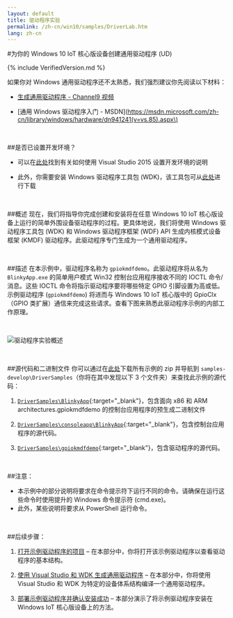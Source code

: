```yaml
---
layout: default
title: 驱动程序实验
permalink: /zh-cn/win10/samples/DriverLab.htm
lang: zh-cn
---
```


#为你的 Windows 10 IoT 核心版设备创建通用驱动程序 \(UD\)

{% include VerifiedVersion.md %}

如果你对 Windows 通用驱动程序还不太熟悉，我们强烈建议你先阅读以下材料：

* [生成通用驱动程序 - Channel9 视频](https://channel9.msdn.com/Blogs/WinHEC/Building-a-Universal-Driver)

* \[通用 Windows 驱动程序入门 - MSDN\]\(https://msdn.microsoft.com/zh-cn/library/windows/hardware/dn941241(v=vs.85).aspx\)

<br/>

##是否已设置开发环境？

* 可以在[此处]({{site.baseurl}}/{{page.lang}}/win10/SetupPCRPI.htm)找到有关如何使用 Visual Studio 2015 设置开发环境的说明

* 此外，你需要安装 Windows 驱动程序工具包 \(WDK\)，该工具包可从[此处](https://msdn.microsoft.com/zh-cn/windows/hardware/dn913721)进行下载

<br/>

##概述
现在，我们将指导你完成创建和安装将在任意 Windows 10 IoT 核心版设备上运行的简单外围设备驱动程序的过程。更具体地说，我们将使用 Windows 驱动程序工具包 \(WDK\) 和 Windows 驱动程序框架 \(WDF\) API 生成内核模式设备框架 \(KMDF\) 驱动程序。此驱动程序专门生成为一个通用驱动程序。

<br/>

##描述
在本示例中，驱动程序名称为 `gpiokmdfdemo`。此驱动程序将从名为 `BlinkyApp.exe` 的简单用户模式 Win32 控制台应用程序接收不同的 IOCTL 命令/消息。这些 IOCTL 命令将指示驱动程序要将哪些特定 GPIO 引脚设置为高或低。示例驱动程序 \(`gpiokmdfdemo`\) 将进而与 Windows 10 IoT 核心版中的 GpioClx（GPIO 类扩展）通信来完成这些请求。查看下图来熟悉此驱动程序示例的内部工作原理。

<br/>

![驱动程序实验概述]({{site.baseurl}}/Resources/images/DriverLab/drivers-overview.png)

<br/>

##源代码和二进制文件
你可以通过在[此处](https://github.com/ms-iot/samples/archive/develop.zip)下载所有示例的 zip 并导航到 `samples-develop\DriverSamples`（你将在其中发现以下 3 个文件夹）来查找此示例的源代码：

1. [`DriverSamples\BlinkyApp`](https://github.com/ms-iot/samples/tree/develop/DriverSamples/BlinkyApp){:target="_blank"}，包含面向 x86 和 ARM architectures.gpiokmdfdemo 的控制台应用程序的预生成二进制文件

2. [`DriverSamples\consoleapp\BlinkyApp`](https://github.com/ms-iot/samples/tree/develop/DriverSamples/consoleapp/BlinkyApp){:target="_blank"}，包含控制台应用程序的源代码。

3. [`DriverSamples\gpiokmdfdemo`](https://github.com/ms-iot/samples/tree/develop/DriverSamples/gpiokmdfdemo){:target="_blank"}，包含驱动程序的源代码。

<br/>

##注意：
* 本示例中的部分说明将要求在命令提示符下运行不同的命令。请确保在运行这些命令时使用提升的 Windows 命令提示符 \(cmd.exe\)。
* 此外，某些说明将要求从 PowerShell 运行命令。

<br/>

##后续步骤：

1. [打开示例驱动程序的项目]({{site.baseurl}}/{{page.lang}}/win10/samples/DriverLab1.htm) – 在本部分中，你将打开该示例驱动程序以查看驱动程序的基本结构。

2. [使用 Visual Studio 和 WDK 生成通用驱动程序]({{site.baseurl}}/{{page.lang}}/win10/samples/DriverLab2.htm) – 在本部分中，你将使用 Visual Studio 和 WDK 为特定的设备体系结构编译一个通用驱动程序。

3. [部署示例驱动程序并确认安装成功]({{site.baseurl}}/{{page.lang}}/win10/samples/DriverLab3.htm) – 本部分演示了将示例驱动程序安装在 Windows IoT 核心版设备上的方法。
